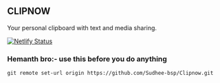 ## CLIPNOW

Your personal clipboard with text and media sharing.

[![Netlify Status](https://api.netlify.com/api/v1/badges/c057dac7-074c-4adc-ba59-0bbe6b70a01b/deploy-status)](https://app.netlify.com/sites/clipnow/deploys)

### Hemanth bro:- use this before you do anything

`git remote set-url origin https://github.com/Sudhee-bsp/Clipnow.git`
